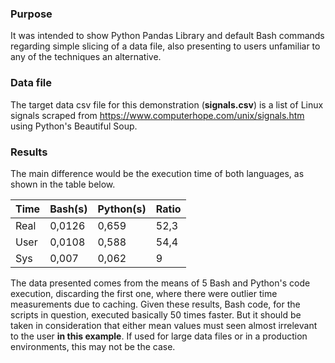 ### Purpose
It was intended to show Python Pandas Library and default Bash commands regarding simple slicing of a data file, also presenting to users unfamiliar to any of the techniques an alternative.

### Data file
The target data csv file for this demonstration (**signals.csv**) is a list of Linux signals scraped from https://www.computerhope.com/unix/signals.htm using Python's Beautiful Soup.

### Results
The main difference would be the execution time of both languages, as shown in the table below.

| Time | Bash(s) | Python(s) | Ratio |
| ---- | ---- | ------ | ----- |
| Real | 0,0126	| 0,659	| 52,3 |
| User | 0,0108	| 0,588	| 54,4 |
| Sys  | 0,007	| 0,062 |	9    |

The data presented comes from the means of 5 Bash and Python's code execution, discarding the first one, where there were outlier time measurements due to caching.
Given these results, Bash code, for the scripts in question, executed basically 50 times faster. But it should be taken in consideration that either mean values must seen almost irrelevant to the user **in this example**. If used for large data files or in a production environments, this may not be the case.   
